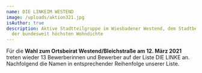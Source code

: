 ```yaml
---
name: DIE LINKEIM WESTEND
image: /uploads/aktion321.jpg
isAuthor: true
description: Aktive Stadtteilgruppe im Wiesbadener Westend, dem Stadtbezirk mit
  der bundesweit höchsten Wohndichte
---
```


Für die **Wahl zum Ortsbeirat Westend/Bleichstraße am 12. März 2021** treten wieder 13 Bewerberinnen und Bewerber auf der Liste DIE LINKE an. Nachfolgend die Namen in entsprechender Reihenfolge unserer Liste.